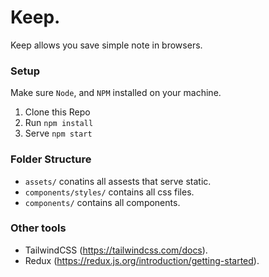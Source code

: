 # Keep.

Keep allows you save simple note in browsers.

### Setup

Make sure `Node`, and `NPM` installed on your machine.

1. Clone this Repo
2. Run `npm install`
3. Serve `npm start`

### Folder Structure

- `assets/` conatins all assests that serve static.
- `components/styles/` contains all css files.
- `components/` contains all components.

### Other tools

- TailwindCSS (https://tailwindcss.com/docs).
- Redux (https://redux.js.org/introduction/getting-started).
